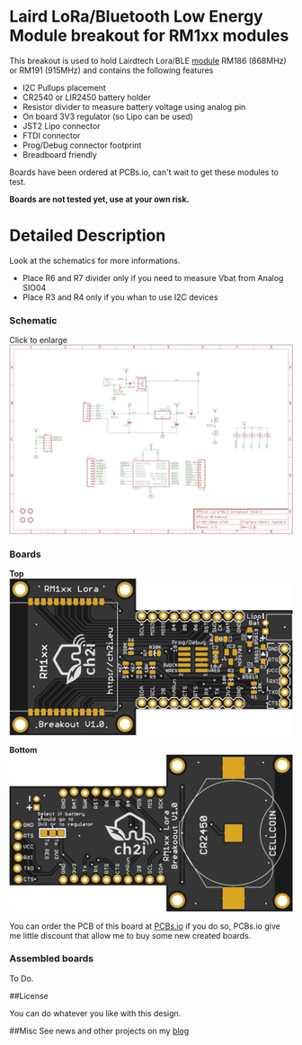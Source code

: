 Laird LoRa/Bluetooth Low Energy Module breakout for RM1xx modules
=================================================================

This breakout is used to hold Lairdtech Lora/BLE [module][1] RM186 (868MHz) or RM191 (915MHz) and contains the following features
- I2C Pullups placement
- CR2540 or LIR2450 battery holder
- Resistor divider to measure battery voltage using analog pin
- On board 3V3 regulator (so Lipo can be used)
- JST2 Lipo connector
- FTDI connector
- Prog/Debug connector footprint
- Breadboard friendly

Boards have been ordered at PCBs.io, can't wait to get these modules to test.

**Boards are not tested yet, use at your own risk.**

Detailed Description
====================

Look at the schematics for more informations.

- Place R6 and R7 divider only if you need to measure Vbat from Analog SIO04
- Place R3 and R4 only if you whan to use I2C devices


### Schematic 

Click to enlarge 
![schematic](https://raw.githubusercontent.com/hallard/RM1xx-Breakout/master/pictures/RM1xx-Breakout-sch.png)  

### Boards  

**Top**
<img src="https://raw.githubusercontent.com/hallard/RM1xx-Breakout/master/pictures/RM1xx-Breakout-top.png" alt="Top">
    
**Bottom**
<img src="https://raw.githubusercontent.com/hallard/RM1xx-Breakout/master/pictures/RM1xx-Breakout-bot.png" alt="Bottom">

You can order the PCB of this board at [PCBs.io][3] if you do so, PCBs.io give me little discount that allow me to buy some new created boards.

### Assembled boards

To Do.

##License

You can do whatever you like with this design.

##Misc
See news and other projects on my [blog][2] 

[1]: http://www.lairdtech.com/products/rm1xx-lora-modules
[2]: https://hallard.me
[3]: https://PCBs.io/share/4Kwa4 

